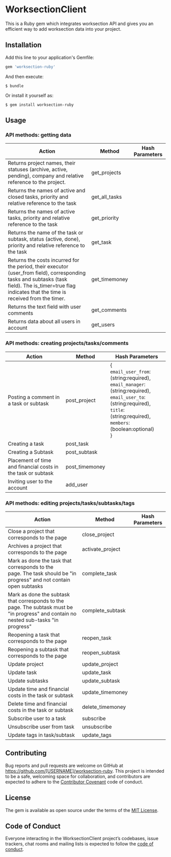 # WorksectionClient

This is a Ruby gem which integrates worksection API and gives you an efficient way to add worksection data into your project.

## Installation

Add this line to your application's Gemfile:

```ruby
gem 'worksection-ruby'
```

And then execute:

    $ bundle

Or install it yourself as:

    $ gem install worksection-ruby

## Usage
### API methods: getting data 
Action | Method | Hash Parameters
-------|--------|-----------
Returns project names, their statuses (archive, active, pending), company and relative reference to the project. |get_projects|
Returns the names of active and closed tasks, priority and relative reference to the task |get_all_tasks||
Returns the names of active tasks, priority and relative reference to the task |get_priority|
Returns the name of the task or subtask, status (active, done), priority and relative reference to the task|get_task|
Returns the costs incurred for the period, their executor (user_from field), corresponding tasks and subtasks (task field). The is_timer=true flag indicates that the time is received from the timer.|get_timemoney|
Returns the text field with user comments|get_comments|
Returns data about all users in account|get_users|

### API methods: creating projects/tasks/comments

Action | Method | Hash Parameters
-------|--------|-----------
Posting a comment in a task or subtask|post_project|{<br>`email_user_from`: (string:required),<br>`email_manager`: (string:required),<br>`email_user_to`: (string:required),<br>`title`: (string:required),<br>`members`: (boolean:optional)<br>}
Creating a task|post_task|
Creating a Subtask|post_subtask|
Placement of time and financial costs in the task or subtask|post_timemoney|
Inviting user to the account|add_user|

### API methods:  editing projects/tasks/subtasks/tags

Action | Method | Hash Parameters
-------|--------|-----------
Close a project that corresponds to the page|close_project|
Archives a project that corresponds to the page|activate_project|
Mark as done the task that corresponds to the page. The task should be "in progress" and not contain open subtasks |complete_task|
Mark as done the subtask that corresponds to the page. The subtask must be "in progress" and contain no nested sub-tasks "in progress"|complete_subtask|
Reopening a task that corresponds to the page|reopen_task|
Reopening a subtask that corresponds to the page|reopen_subtask|
Update project|update_project|
Update task|update_task|
Update subtasks|update_subtask|
Update time and financial costs in the task or subtask|update_timemoney|
Delete time and financial costs in the task or subtask|delete_timemoney|
Subscribe user to a task|subscribe|
Unsubscribe user from task|unsubscribe|
Update tags in task/subtask|update_tags|

## Contributing

Bug reports and pull requests are welcome on GitHub at https://github.com/[USERNAME]/worksection-ruby. This project is intended to be a safe, welcoming space for collaboration, and contributors are expected to adhere to the [Contributor Covenant](http://contributor-covenant.org) code of conduct.

## License

The gem is available as open source under the terms of the [MIT License](https://opensource.org/licenses/MIT).

## Code of Conduct

Everyone interacting in the WorksectionClient project’s codebases, issue trackers, chat rooms and mailing lists is expected to follow the [code of conduct](https://github.com/[USERNAME]/worksection-ruby/blob/master/CODE_OF_CONDUCT.md).
